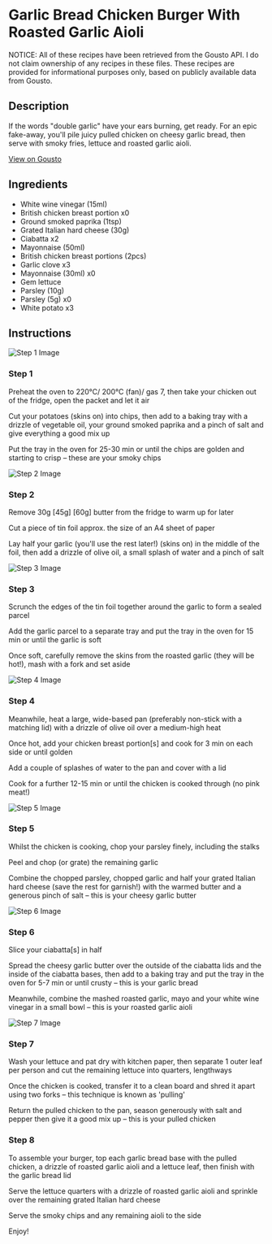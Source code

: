 # Garlic Bread Chicken Burger With Roasted Garlic Aioli 

NOTICE: All of these recipes have been retrieved from the Gousto API. I do not claim ownership of any recipes in these files. These recipes are provided for informational purposes only, based on publicly available data from Gousto.

## Description

If the words "double garlic" have your ears burning, get ready. For an epic fake-away, you'll pile juicy pulled chicken on cheesy garlic bread, then serve with smoky fries, lettuce and roasted garlic aioli. 

[View on Gousto](https://www.gousto.co.uk/recipes/cookbook/garlic-bread-chicken-burger-with-roasted-garlic-aioli)

## Ingredients

- White wine vinegar (15ml)
- British chicken breast portion x0
- Ground smoked paprika (1tsp)
- Grated Italian hard cheese (30g)
- Ciabatta x2
- Mayonnaise (50ml)
- British chicken breast portions (2pcs)
- Garlic clove x3
- Mayonnaise (30ml) x0
- Gem lettuce
- Parsley (10g)
- Parsley (5g) x0
- White potato x3

## Instructions

![Step 1 Image](https://production-media.gousto.co.uk/cms/recipe-step-image/Step-1-1643798516440-x200.jpg)

### Step 1

Preheat the oven to 220°C/ 200°C (fan)/ gas 7, then take your chicken out of the fridge, open the packet and let it air

Cut your potatoes (skins on) into chips, then add to a baking tray with a drizzle of vegetable oil, your ground smoked paprika and a pinch of salt and give everything a good mix up

Put the tray in the oven for 25-30 min or until the chips are golden and starting to crisp – these are your smoky chips

![Step 2 Image](https://production-media.gousto.co.uk/cms/recipe-step-image/Step-2-1643798525532-x200.jpg)

### Step 2

Remove 30g <span class="text-purple">[45g]</span> <span class="text-danger">[60g]</span> butter from the fridge to warm up for later

Cut a piece of tin foil approx. the size of an A4 sheet of paper

Lay half your garlic (you'll use the rest later!) (skins on) in the middle of the foil, then add a drizzle of olive oil, a small splash of water and a pinch of salt

![Step 3 Image](https://production-media.gousto.co.uk/cms/recipe-step-image/Step-3-1643798543415-x200.jpg)

### Step 3

Scrunch the edges of the tin foil together around the garlic to form a sealed parcel

Add the garlic parcel to a separate tray and put the tray in the oven for 15 min or until the garlic is soft

Once soft, carefully remove the skins from the roasted garlic (they will be hot!), mash with a fork and set aside

![Step 4 Image](https://production-media.gousto.co.uk/cms/recipe-step-image/Step-4-1-1643798554318-x200.jpg)

### Step 4

Meanwhile, heat a large, wide-based pan (preferably non-stick with a matching lid) with a drizzle of olive oil over a medium-high heat

Once hot, add your chicken breast portion[s] and cook for 3 min on each side or until golden

Add a couple of splashes of water to the pan and cover with a lid

Cook for a further 12-15 min or until the chicken is cooked through (no pink meat!)

![Step 5 Image](https://production-media.gousto.co.uk/cms/recipe-step-image/Step-5-1643798614846-x200.jpg)

### Step 5

Whilst the chicken is cooking, chop your parsley finely, including the stalks

Peel and chop (or grate) the remaining garlic

Combine the chopped parsley, chopped garlic and half your grated Italian hard cheese (save the rest for garnish!) with the warmed butter and a generous pinch of salt – this is your cheesy garlic butter

![Step 6 Image](https://production-media.gousto.co.uk/cms/recipe-step-image/Step-6-1643798623230-x200.jpg)

### Step 6

Slice your ciabatta[s] in half

Spread the cheesy garlic butter over the outside of the ciabatta lids and the inside of the ciabatta bases, then add to a baking tray and put the tray in the oven for 5-7 min or until crusty – this is your garlic bread

Meanwhile, combine the mashed roasted garlic, mayo and your white wine vinegar in a small bowl – this is your roasted garlic aioli

![Step 7 Image](https://production-media.gousto.co.uk/cms/recipe-step-image/Step-7-1643798632674-x200.jpg)

### Step 7

Wash your lettuce and pat dry with kitchen paper, then separate 1 outer leaf per person and cut the remaining lettuce into quarters, lengthways

Once the chicken is cooked, transfer it to a clean board and shred it apart using two forks – this technique is known as 'pulling'

Return the pulled chicken to the pan, season generously with salt and pepper then give it a good mix up – this is your pulled chicken

### Step 8

To assemble your burger, top each garlic bread base with the pulled chicken, a drizzle of roasted garlic aioli and a lettuce leaf, then finish with the garlic bread lid

Serve the lettuce quarters with a drizzle of roasted garlic aioli and sprinkle over the remaining grated Italian hard cheese

Serve the smoky chips and any remaining aioli to the side

Enjoy!

